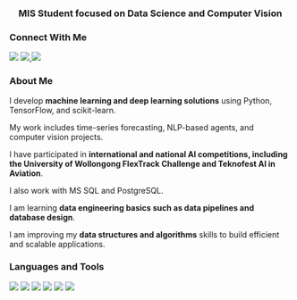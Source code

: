 <h3 align="center">MIS Student focused on Data Science and Computer Vision</h3>

### Connect With Me

<p align="left">
  <a href="http://linkedin.com/in/ibrahimycl"><img src="https://img.shields.io/badge/LinkedIn-0A66C2?style=for-the-badge&logo=linkedin&logoColor=white"></a>
  <a href="https://medium.com/@ibraahimycl">
  <img src="https://img.shields.io/badge/Medium-12100E?style=for-the-badge&logo=medium&logoColor=white"/>
</a>
  <a href="mailto:ibraahimycl@gmail.com"><img src="https://img.shields.io/badge/Gmail-D14836?style=for-the-badge&logo=gmail&logoColor=white"></a>
</p>


### About Me
I develop **machine learning and deep learning solutions** using Python, TensorFlow, and scikit-learn.

My work includes time-series forecasting, NLP-based agents, and computer vision projects.

I have participated in **international and national AI competitions, including the University of Wollongong FlexTrack Challenge and Teknofest AI in Aviation**.

I also work with MS SQL and PostgreSQL.

I am learning **data engineering basics such as data pipelines and database design**.

I am improving my **data structures and algorithms** skills to build efficient and scalable applications.

### Languages and Tools

<p align="left">
<img src="https://img.shields.io/badge/Python-3776AB?style=for-the-badge&logo=python&logoColor=white"/>
<img src="https://img.shields.io/badge/scikit--learn-F7931E?style=for-the-badge&logo=scikit-learn&logoColor=white"/>
<img src="https://img.shields.io/badge/TensorFlow-FF6F00?style=for-the-badge&logo=tensorflow&logoColor=white"/>
<img src="https://img.shields.io/badge/Pandas-150458?style=for-the-badge&logo=pandas&logoColor=white" />
<img src="https://img.shields.io/badge/Numpy-013243?style=for-the-badge&logo=numpy&logoColor=white" />
<img src="https://img.shields.io/badge/OpenCV-5C3EE8?style=for-the-badge&logo=opencv&logoColor=white"/>

</p>
